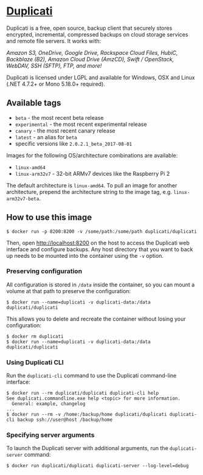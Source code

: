 # [Duplicati](https://www.duplicati.com)
Duplicati is a free, open source, backup client that securely stores encrypted, incremental, compressed backups on cloud storage services and remote file servers. It works with:

*Amazon S3, OneDrive, Google Drive, Rackspace Cloud Files, HubiC, Backblaze (B2), Amazon Cloud Drive (AmzCD), Swift / OpenStack, WebDAV, SSH (SFTP), FTP, and more!*

Duplicati is licensed under LGPL and available for Windows, OSX and Linux (.NET 4.7.2+ or Mono 5.18.0+ required).

## Available tags

* `beta` - the most recent beta release
* `experimental` - the most recent experimental release
* `canary` - the most recent canary release
* `latest` - an alias for `beta`
* specific versions like `2.0.2.1_beta_2017-08-01`

Images for the following OS/architecture combinations are available:

* `linux-amd64`
* `linux-arm32v7` - 32-bit ARMv7 devices like the Raspberry Pi 2

The default architecture is `linux-amd64`. To pull an image for another architecture, prepend the architecture string to the image tag, e.g. `linux-arm32v7-beta`.

## How to use this image

```console
$ docker run -p 8200:8200 -v /some/path:/some/path duplicati/duplicati
```

Then, open [http://localhost:8200](http://localhost:8200) on the host to access the Duplicati web interface and configure backups. Any host directory that you want to back up needs to be mounted into the container using the `-v` option.

### Preserving configuration

All configuration is stored in `/data` inside the container, so you can mount a volume at that path to preserve the configuration:

```console
$ docker run --name=duplicati -v duplicati-data:/data duplicati/duplicati
```

This allows you to delete and recreate the container without losing your configuration:

```console
$ docker rm duplicati
$ docker run --name=duplicati -v duplicati-data:/data duplicati/duplicati
```

### Using Duplicati CLI

Run the `duplicati-cli` command to use the Duplicati command-line interface:

```console
$ docker run --rm duplicati/duplicati duplicati-cli help
See duplicati.commandline.exe help <topic> for more information.
  General: example, changelog
...
$ docker run --rm -v /home:/backup/home duplicati/duplicati duplicati-cli backup ssh://user@host /backup/home
```

### Specifying server arguments

To launch the Duplicati server with additional arguments, run the `duplicati-server` command:

```console
$ docker run duplicati/duplicati duplicati-server --log-level=debug
```
